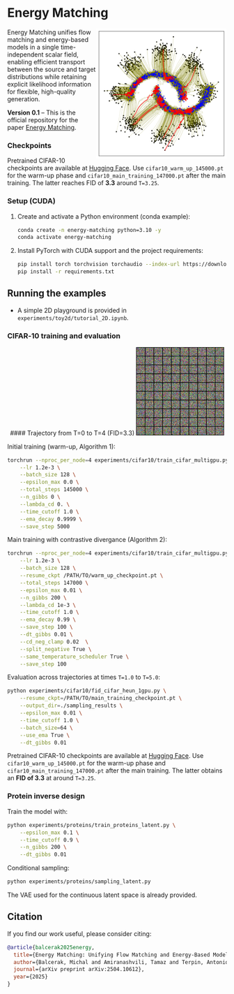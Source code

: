 # Energy Matching
<img align="right" src="media/EM_2D.png" width="300" alt="Energy Matching Illustration" />

Energy Matching unifies flow matching and energy-based models in a single time-independent scalar field, enabling efficient transport between the source and target distributions while retaining explicit likelihood information for flexible, high-quality generation.

**Version 0.1** – This is the official repository for the paper [Energy Matching](https://arxiv.org/abs/2504.10612).

### Checkpoints
Pretrained CIFAR-10 checkpoints are available at [Hugging Face](https://huggingface.co/m1balcerak/energy_matching).
Use `cifar10_warm_up_145000.pt` for the warm-up phase and `cifar10_main_training_147000.pt` after the main training. The latter reaches FID of **3.3** around `T=3.25`.

### Setup (CUDA)
1. Create and activate a Python environment (conda example):
   ```bash
   conda create -n energy-matching python=3.10 -y
   conda activate energy-matching
   ```
2. Install PyTorch with CUDA support and the project requirements:
   ```bash
   pip install torch torchvision torchaudio --index-url https://download.pytorch.org/whl/cu118
   pip install -r requirements.txt
   ```

## Running the examples
- A simple 2D playground is provided in `experiments/toy2d/tutorial_2D.ipynb`.

### CIFAR‑10 training and evaluation
<p align="center">
#### Trajectory from T=0 to T=4 (FID=3.3)
  <img src="media/cifar10_FID_3_3.gif" width="40%" alt="Animation">
</p>

Initial training (warm-up, Algorithm 1):
```bash
torchrun --nproc_per_node=4 experiments/cifar10/train_cifar_multigpu.py \
    --lr 1.2e-3 \
    --batch_size 128 \
    --epsilon_max 0.0 \
    --total_steps 145000 \
    --n_gibbs 0 \
    --lambda_cd 0. \
    --time_cutoff 1.0 \
    --ema_decay 0.9999 \
    --save_step 5000
```
Main training with contrastive divergance (Algorithm 2):
```bash
torchrun --nproc_per_node=4 experiments/cifar10/train_cifar_multigpu.py \
    --lr 1.2e-3 \
    --batch_size 128 \
    --resume_ckpt /PATH/TO/warm_up_checkpoint.pt \
    --total_steps 147000 \
    --epsilon_max 0.01 \
    --n_gibbs 200 \
    --lambda_cd 1e-3 \
    --time_cutoff 1.0 \
    --ema_decay 0.99 \
    --save_step 100 \
    --dt_gibbs 0.01 \
    --cd_neg_clamp 0.02  \
    --split_negative True \
    --same_temperature_scheduler True \
    --save_step 100
```
Evaluation across trajectories at times `T=1.0` to `T=5.0`:
```bash
python experiments/cifar10/fid_cifar_heun_1gpu.py \
    --resume_ckpt=/PATH/TO/main_training_checkpoint.pt \
    --output_dir=./sampling_results \
    --epsilon_max 0.01 \
    --time_cutoff 1.0 \
    --batch_size=64 \
    --use_ema True \
    --dt_gibbs 0.01
```
Pretrained CIFAR-10 checkpoints are available at [Hugging Face](https://huggingface.co/m1balcerak/energy_matching_cifar10).
Use `cifar10_warm_up_145000.pt` for the warm-up phase and `cifar10_main_training_147000.pt` after the main training. The latter obtains an **FID of 3.3** at around `T=3.25`.
### Protein inverse design
Train the model with:
```bash
python experiments/proteins/train_proteins_latent.py \
    --epsilon_max 0.1 \
    --time_cutoff 0.9 \
    --n_gibbs 200 \
    --dt_gibbs 0.01
```
Conditional sampling:
```bash
python experiments/proteins/sampling_latent.py
```
The VAE used for the continuous latent space is already provided.



## Citation

If you find our work useful, please consider citing:

```bibtex
@article{balcerak2025energy,
  title={Energy Matching: Unifying Flow Matching and Energy-Based Models for Generative Modeling},
  author={Balcerak, Michal and Amiranashvili, Tamaz and Terpin, Antonio and Shit, Suprosanna and Bogensperger, Lea and Kaltenbach, Sebastian and Koumoutsakos, Petros and Menze, Bjoern},
  journal={arXiv preprint arXiv:2504.10612},
  year={2025}
}
```
